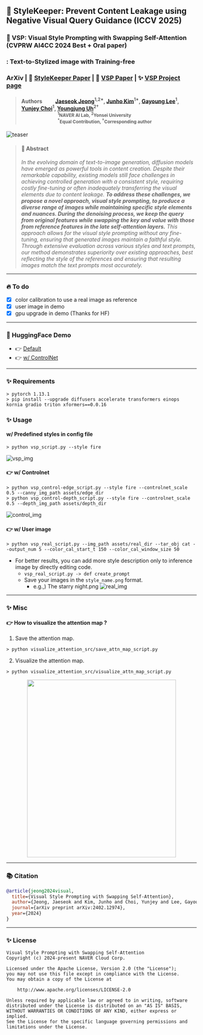 ## 🎨 StyleKeeper: Prevent Content Leakage using Negative Visual Query Guidance (ICCV 2025)
### 🎨 VSP: Visual Style Prompting with Swapping Self-Attention (CVPRW AI4CC 2024 Best + Oral paper)
### : Text-to-Stylized image with Training-free
### ArXiv | 📖 [StyleKeeper Paper](https://arxiv.org/abs/2510.06827) | 📖 [VSP Paper](https://arxiv.org/abs/2402.12974) | ✨ [VSP Project page](https://curryjung.github.io/VisualStylePrompt)

> #### Authors &emsp;&emsp; [Jaeseok Jeong](https://drive.google.com/file/d/19I3s70cfQ45dC_JiD2kmkv0MZ8yu4kBZ/view)<sup>1,2&#42;</sup>, [Junho Kim](https://github.com/taki0112)<sup>1&#42;</sup>, [Gayoung Lee](https://www.linkedin.com/in/gayoung-lee-0824548a/?originalSubdomain=kr)<sup>1</sup>, [Yunjey Choi](https://www.linkedin.com/in/yunjey-choi-27b347175/?originalSubdomain=kr)<sup>1</sup>, [Youngjung Uh](https://vilab.yonsei.ac.kr/member)<sup>2&dagger;</sup> <br> <sub> &emsp;&emsp;&emsp;&emsp;&emsp;&emsp;&emsp;&emsp; <sup>1</sup>NAVER AI Lab, <sup>2</sup>Yonsei University</sub> <br> <sub> &emsp;&emsp;&emsp;&emsp;&emsp;&emsp;&emsp;&emsp; <sup>&#42;</sup>Equal Contribution, <sup>&dagger;</sup>Corresponding author</sub>

![teaser](./assets/git_image/teaser.png)

> #### 🔆 Abstract
> *In the evolving domain of text-to-image generation, diffusion models have emerged as powerful tools in content creation. Despite their remarkable capability, existing models still face challenges in achieving controlled generation with a consistent style, requiring costly fine-tuning or often inadequately transferring the visual elements due to content leakage. ***To address these challenges, we propose a novel approach, visual style prompting, to produce a diverse range of images while maintaining specific style elements and nuances. During the denoising process, we keep the query from original features while swapping the key and value with those from reference features in the late self-attention layers.*** This approach allows for the visual style prompting without any fine-tuning, ensuring that generated images maintain a faithful style. Through extensive evaluation across various styles and text prompts, our method demonstrates superiority over existing approaches, best reflecting the style of the references and ensuring that resulting images match the text prompts most accurately.*
---

### 🔥 To do
* [x] color calibration to use a real image as reference
* [x] user image in demo
* [x] gpu upgrade in demo (Thanks for HF)

---

### 🤗 HuggingFace Demo
* 👉 [Default](https://huggingface.co/spaces/naver-ai/VisualStylePrompting)
* 👉 [w/ ControlNet](https://huggingface.co/spaces/naver-ai/VisualStylePrompting_Controlnet)

---

### ✨ Requirements
```
> pytorch 1.13.1
> pip install --upgrade diffusers accelerate transformers einops kornia gradio triton xformers==0.0.16
```
### ✨ Usage
#### w/ Predefined styles in config file
```
> python vsp_script.py --style fire
```
![vsp_img](./assets/git_image/vsp.png)

#### 👉 w/ Controlnet
```
> python vsp_control-edge_script.py --style fire --controlnet_scale 0.5 --canny_img_path assets/edge_dir
> python vsp_control-depth_script.py --style fire --controlnet_scale 0.5 --depth_img_path assets/depth_dir
```
![control_img](./assets/git_image/vsp_control.png)

#### 👉 w/ User image
```
> python vsp_real_script.py --img_path assets/real_dir --tar_obj cat --output_num 5 --color_cal_start_t 150 --color_cal_window_size 50
```
* For better results, you can add more style description only to inference image by directly editing code.
  * `vsp_real_script.py -> def create_prompt`
  * Save your images in the `style_name.png` format.
    * e.g.,) The starry night.png
![real_img](./assets/git_image/vsp_real.png)
---
### ✨ Misc
#### 👉 How to visualize the attention map ?
1. Save the attention map.
```
> python visualize_attention_src/save_attn_map_script.py
```
2. Visualize the attention map.
```
> python visualize_attention_src/visualize_attn_map_script.py
```
<div align="center">
  <img src="./assets/git_image/attention_map.png" width="394" height="469">
</div>

---
### 📚 Citation
```bibtex
@article{jeong2024visual,
  title={Visual Style Prompting with Swapping Self-Attention},
  author={Jeong, Jaeseok and Kim, Junho and Choi, Yunjey and Lee, Gayoung and Uh, Youngjung},
  journal={arXiv preprint arXiv:2402.12974},
  year={2024}
}
```

---
### ✨ License
```
Visual Style Prompting with Swapping Self-Attention
Copyright (c) 2024-present NAVER Cloud Corp.

Licensed under the Apache License, Version 2.0 (the "License");
you may not use this file except in compliance with the License.
You may obtain a copy of the License at

    http://www.apache.org/licenses/LICENSE-2.0

Unless required by applicable law or agreed to in writing, software
distributed under the License is distributed on an "AS IS" BASIS,
WITHOUT WARRANTIES OR CONDITIONS OF ANY KIND, either express or implied.
See the License for the specific language governing permissions and
limitations under the License.
```
